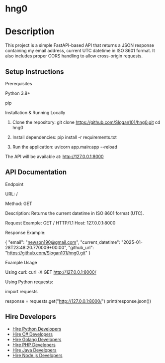 # hng0
# Description

This project is a simple FastAPI-based API that returns a JSON response containing my email address,  current UTC datetime in ISO 8601 format. It also includes proper CORS handling to allow cross-origin requests.

## Setup Instructions

Prerequisites

Python 3.8+

pip 

Installation & Running Locally

1. Clone the repository:
git clone https://github.com/Slogan101/hng0.git
cd hng0

2. Install dependencies:
pip install -r requirements.txt

3. Run the application:
uvicorn app.main:app --reload

The API will be available at: http://127.0.0.1:8000

## API Documentation

Endpoint

URL: /

Method: GET

Description: Returns the current datetime in ISO 8601 format (UTC).

Request Example: 
GET / HTTP/1.1
Host: 127.0.0.1:8000

Response Example:

{
  "email": "newson190@gmail.com",
  "current_datetime": "2025-01-28T23:48:20.770009+00:00",
  "github_url": "https://github.com/Slogan101/hng0.git"
}

Example Usage

Using curl: 
curl -X GET http://127.0.0.1:8000/

Using Python requests:

import requests

response = requests.get("http://127.0.0.1:8000/")
print(response.json())

## Hire Developers
- [Hire Python Developers](https://hng.tech/hire/python-developers)
- [Hire C# Developers](https://hng.tech/hire/csharp-developers)
- [Hire Golang Developers](https://hng.tech/hire/golang-developers)
- [Hire PHP Developers](https://hng.tech/hire/php-developers)
- [Hire Java Developers](https://hng.tech/hire/java-developers)
- [Hire Node.js Developers](https://hng.tech/hire/nodejs-developers)
